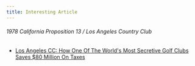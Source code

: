 ```yaml
---
title: Interesting Article
---
```



###### 1978 California Proposition 13 / Los Angeles Country Club
- [Los Angeles CC: How One Of The World's Most Secretive Golf Clubs Saves $80 Million On Taxes](https://huddleup.substack.com/p/los-angeles-cc-how-one-of-the-worlds)

